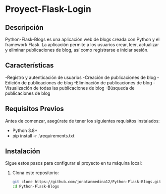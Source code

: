 # Proyect-Flask-Login

## Descripción

Python-Flask-Blogs es una aplicación web de blogs creada con Python y el framework Flask. La aplicación permite a los usuarios crear, leer, actualizar y eliminar publicaciones de blog, así como registrarse e iniciar sesión.

## Características

-Registro y autenticación de usuarios
-Creación de publicaciones de blog
-Edición de publicaciones de blog
-Eliminación de publicaciones de blog
-Visualización de todas las publicaciones de blog
-Búsqueda de publicaciones de blog

## Requisitos Previos

Antes de comenzar, asegúrate de tener los siguientes requisitos instalados:

- Python 3.8+
- pip install -r .\requirements.txt

## Instalación

Sigue estos pasos para configurar el proyecto en tu máquina local:

1. Clona este repositorio:

   ```bash
   git clone https://github.com/jonatanmedina12/Python-Flask-Blogs.git
   cd Python-Flask-Blogs

